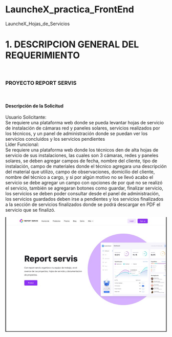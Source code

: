 # LauncheX_practica_FrontEnd
LauncheX_Hojas_de_Servicios

<h1> 1.	DESCRIPCION GENERAL DEL REQUERIMIENTO </h1>
<br>
<h3> PROYECTO REPORT SERVIS </h3>
<br>
<h4>Descripción de la Solicitud</h4>
Usuario Solicitante: 
<br>
Se requiere una plataforma web donde se pueda levantar hojas de servicio de instalación de cámaras red y paneles solares, servicios realizados por los técnicos, y un panel de administración donde se puedan ver los servicios concluidos y los servicios pendientes
<br>
Líder Funcional:
<br>
Se requiere una plataforma web donde los técnicos den de alta hojas de servicio de sus instalaciones, las cuales son 3 cámaras, redes y paneles solares, se deben agregar campos de fecha, nombre del cliente, tipo de instalación, campo de materiales donde el técnico agregara una descripción del material que utilizo, campo de observaciones, domicilio del cliente, nombre del técnico a cargo, y si por algún motivo no se llevó acabo el servicio se debe agregar un campo con opciones de por qué no se realizó el servicio, también se agregaran botones como guardar, finalizar servicio, los servicios se deben poder consultar desde el panel de administración, los servicios guardados deben irse a pendientes y los servicios finalizados a la sección de servicios finalizados donde se podrá descargar en PDF el servicio que se finalizó.
<br>


![Buyer Persona](./imagenes/Home.jpg)
